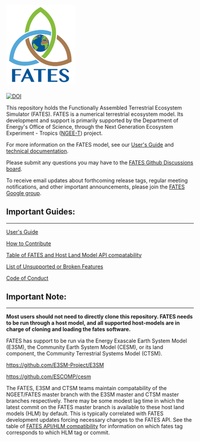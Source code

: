 
![FATES_logo](.github/images/logo_fates_small.png)
------------------------------
[![DOI](https://zenodo.org/badge/DOI/10.5281/zenodo.3825473.svg)](https://doi.org/10.5281/zenodo.3825473)

This repository holds the Functionally Assembled Terrestrial Ecosystem Simulator (FATES).  FATES is a numerical terrestrial ecosystem model. Its development and support is primarily supported by the Department of Energy's Office of Science, through the Next Generation Ecosystem Experiment - Tropics ([NGEE-T](https://ngee-tropics.lbl.gov/)) project.

For more information on the FATES model, see our [User's Guide](https://fates-users-guide.readthedocs.io/en/latest/) and [technical documentation](https://fates-docs.readthedocs.io/en/latest/index.html).  

Please submit any questions you may have to the [FATES Github Discussions board](https://github.com/NGEET/fates/discussions).

To receive email updates about forthcoming release tags, regular meeting notifications, and other important announcements, please join the [FATES Google group](https://groups.google.com/g/fates_model).

## Important Guides:
------------------------------

[User's Guide](https://fates-users-guide.readthedocs.io/en/latest/)

[How to Contribute](https://github.com/NGEET/fates/blob/master/CONTRIBUTING.md)

[Table of FATES and Host Land Model API compatability](https://fates-users-guide.readthedocs.io/en/latest/user/release-tags-compat-table.html)

[List of Unsupported or Broken Features](https://fates-users-guide.readthedocs.io/en/latest/user/Current-Unsupported-or-Broken-Features.html)

[Code of Conduct](https://github.com/NGEET/fates/blob/master/CODE_OF_CONDUCT.md)

## Important Note:
------------------------------

**Most users should not need to directly clone this repository.  FATES needs to be run through a host model, and all supported host-models are in charge of cloning and loading the fates software.**

FATES has support to be run via the Energy Exascale Earth System Model (E3SM), the Community Earth System Model (CESM), or its land component, the Community Terrestrial Systems Model (CTSM).

https://github.com/E3SM-Project/E3SM

https://github.com/ESCOMP/cesm

The FATES, E3SM and CTSM teams maintain compatability of the NGEET/FATES master branch with the E3SM master and CTSM master branches respectively. There may be some modest lag time in which the latest commit on the FATES master branch is available to these host land models (HLM) by default.  This is typically correlated with FATES development updates forcing necessary changes to the FATES API.  See the table of [FATES API/HLM compatibility](https://fates-users-guide.readthedocs.io/en/latest/user/release-tags-compat-table.html) for information on which fates tag corresponds to which HLM tag or commit.  
